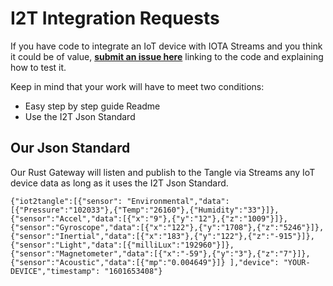 # I2T Integration Requests

If you have code to integrate an IoT device with IOTA Streams and you think it could be of value, [**submit an issue here**](https://github.com/iot2tangle/integrations/issues) linking to the code and explaining how to test it. 

Keep in mind that your work will have to meet two conditions:

- Easy step by step guide Readme 
- Use the I2T Json Standard

## Our Json Standard

Our Rust Gateway will listen and publish to the Tangle via Streams any IoT device data as long as it uses 
the I2T Json Standard. 

```
{"iot2tangle":[{"sensor": "Environmental","data":[{"Pressure":"102033"},{"Temp":"26160"},{"Humidity":"33"}]},{"sensor":"Accel","data":[{"x":"9"},{"y":"12"},{"z":"1009"}]},{"sensor":"Gyroscope","data":[{"x":"122"},{"y":"1708"},{"z":"5246"}]},{"sensor":"Inertial","data":[{"x":"183"},{"y":"122"},{"z":"-915"}]},{"sensor":"Light","data":[{"milliLux":"192960"}]},{"sensor":"Magnetometer","data":[{"x":"-59"},{"y":"3"},{"z":"7"}]},{"sensor":"Acoustic","data":[{"mp":"0.004649"}]} ],"device": "YOUR-DEVICE","timestamp": "1601653408"}
```

